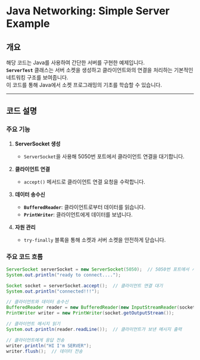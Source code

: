 # Java Networking: Simple Server Example

## 개요
해당 코드는 Java를 사용하여 간단한 서버를 구현한 예제입니다.  
**`ServerTest`** 클래스는 서버 소켓을 생성하고 클라이언트와의 연결을 처리하는 기본적인 네트워킹 구조를 보여줍니다.  
이 코드를 통해 Java에서 소켓 프로그래밍의 기초를 학습할 수 있습니다.

---

## 코드 설명

### 주요 기능
1. **ServerSocket 생성**  
   - `ServerSocket`을 사용해 5050번 포트에서 클라이언트 연결을 대기합니다.

2. **클라이언트 연결**  
   - `accept()` 메서드로 클라이언트 연결 요청을 수락합니다.

3. **데이터 송수신**  
   - **`BufferedReader`**: 클라이언트로부터 데이터를 읽습니다.
   - **`PrintWriter`**: 클라이언트에게 데이터를 보냅니다.

4. **자원 관리**  
   - `try-finally` 블록을 통해 소켓과 서버 소켓을 안전하게 닫습니다.

### 주요 코드 흐름
```java
ServerSocket serverSocket = new ServerSocket(5050);  // 5050번 포트에서 서버 소켓 생성
System.out.println("ready to connect....");

Socket socket = serverSocket.accept();  // 클라이언트 연결 대기
System.out.println("connected!!!");

// 클라이언트와 데이터 송수신
BufferedReader reader = new BufferedReader(new InputStreamReader(socket.getInputStream()));
PrintWriter writer = new PrintWriter(socket.getOutputStream());

// 클라이언트 메시지 읽기
System.out.println(reader.readLine());  // 클라이언트가 보낸 메시지 출력

// 클라이언트에게 응답 전송
writer.println("HI I'm SERVER");
writer.flush();  // 데이터 전송
